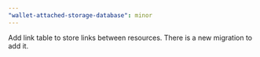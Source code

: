 ```yaml
---
"wallet-attached-storage-database": minor
---
```


Add link table to store links between resources. There is a new migration to add it.
